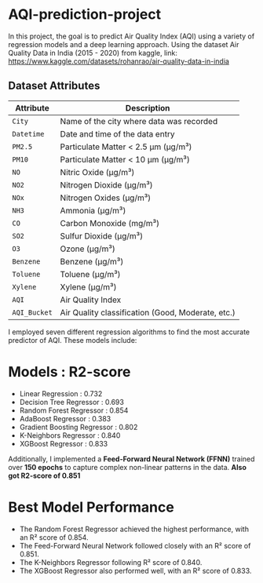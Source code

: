 # AQI-prediction-project
In this project, the goal is to predict Air Quality Index (AQI) using a variety of regression models and a deep learning approach.
Using the dataset Air Quality Data in India (2015 - 2020) from kaggle,
link: https://www.kaggle.com/datasets/rohanrao/air-quality-data-in-india

## Dataset Attributes

| Attribute    | Description                                     |
|--------------|-------------------------------------------------|
| `City`       | Name of the city where data was recorded        |
| `Datetime`   | Date and time of the data entry                 |
| `PM2.5`      | Particulate Matter < 2.5 µm (µg/m³)             |
| `PM10`       | Particulate Matter < 10 µm (µg/m³)              |
| `NO`         | Nitric Oxide (µg/m³)                            |
| `NO2`        | Nitrogen Dioxide (µg/m³)                        |
| `NOx`        | Nitrogen Oxides (µg/m³)                         |
| `NH3`        | Ammonia (µg/m³)                                 |
| `CO`         | Carbon Monoxide (mg/m³)                         |
| `SO2`        | Sulfur Dioxide (µg/m³)                          |
| `O3`         | Ozone (µg/m³)                                   |
| `Benzene`    | Benzene (µg/m³)                                 |
| `Toluene`    | Toluene (µg/m³)                                 |
| `Xylene`     | Xylene (µg/m³)                                  |
| `AQI`        | Air Quality Index                               |
| `AQI_Bucket` | Air Quality classification (Good, Moderate, etc.)|


I employed seven different regression algorithms to find the most accurate predictor of AQI. These models include:
# Models : R2-score
- Linear Regression : 0.732
- Decision Tree Regressor : 0.693
- Random Forest Regressor : 0.854
- AdaBoost Regressor : 0.383
- Gradient Boosting Regressor : 0.802
- K-Neighbors Regressor : 0.840
- XGBoost Regressor : 0.833

Additionally, I implemented a **Feed-Forward Neural Network (FFNN)** trained over **150 epochs** to capture complex non-linear patterns in the data.
**Also got R2-score of 0.851**

# Best Model Performance
- The Random Forest Regressor achieved the highest performance, with an R² score of 0.854.
- The Feed-Forward Neural Network followed closely with an R² score of 0.851.
- The K-Neighbors Regressor following R² score of 0.840.
- The XGBoost Regressor also performed well, with an R² score of 0.833.
